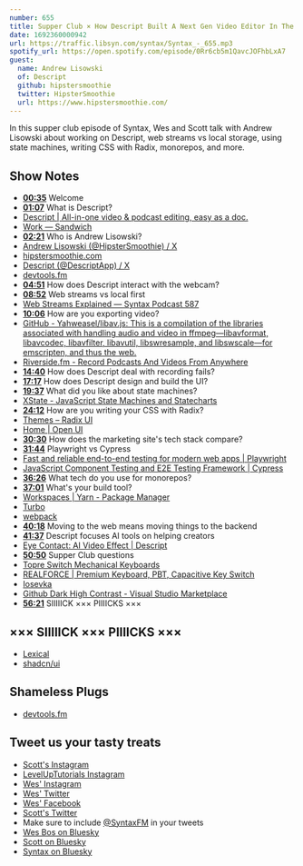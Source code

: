 ```yaml
---
number: 655
title: Supper Club × How Descript Built A Next Gen Video Editor In The Browser With Andrew Lisowski
date: 1692360000942
url: https://traffic.libsyn.com/syntax/Syntax_-_655.mp3
spotify_url: https://open.spotify.com/episode/0Rr6cb5m1QavcJOFhbLxA7
guest:
  name: Andrew Lisowski
  of: Descript
  github: hipstersmoothie
  twitter: HipsterSmoothie
  url: https://www.hipstersmoothie.com/
---
```


In this supper club episode of Syntax, Wes and Scott talk with Andrew Lisowski about working on Descript, web streams vs local storage, using state machines, writing CSS with Radix, monorepos, and more.

## Show Notes

- **[00:35](#t=00:35)** Welcome
- **[01:07](#t=01:07)** What is Descript?
- [Descript | All-in-one video & podcast editing, easy as a doc.](https://www.descript.com/)
- [Work — Sandwich](https://sandwich.co/work/descript-video/)
- **[02:21](#t=02:21)** Who is Andrew Lisowski?
- [Andrew Lisowski (@HipsterSmoothie) / X](https://twitter.com/hipstersmoothie?lang=en)
- [hipstersmoothie.com](https://www.hipstersmoothie.com/)
- [Descript (@DescriptApp) / X](https://twitter.com/DescriptApp)
- [devtools.fm](https://www.devtools.fm/)
- **[04:51](#t=04:51)** How does Descript interact with the webcam?
- **[08:52](#t=08:52)** Web streams vs local first
- [Web Streams Explained — Syntax Podcast 587](https://syntax.fm/show/587/web-streams-explained)
- **[10:06](#t=10:06)** How are you exporting video?
- [GitHub - Yahweasel/libav.js: This is a compilation of the libraries associated with handling audio and video in ffmpeg—libavformat, libavcodec, libavfilter, libavutil, libswresample, and libswscale—for emscripten, and thus the web.](https://github.com/Yahweasel/libav.js/)
- [Riverside.fm - Record Podcasts And Videos From Anywhere](https://riverside.fm/)
- **[14:40](#t=14:40)** How does Descript deal with recording fails?
- **[17:17](#t=17:17)** How does Descript design and build the UI?
- **[19:37](#t=19:37)** What did you like about state machines?
- [XState - JavaScript State Machines and Statecharts](https://xstate.js.org/)
- **[24:12](#t=24:12)** How are you writing your CSS with Radix?
- [Themes – Radix UI](https://www.radix-ui.com/)
- [Home | Open UI](https://open-ui.org/)
- **[30:30](#t=30:30)** How does the marketing site's tech stack compare?
- **[31:44](#t=31:44)** Playwright vs Cypress
- [Fast and reliable end-to-end testing for modern web apps | Playwright](https://playwright.dev/)
- [JavaScript Component Testing and E2E Testing Framework | Cypress](https://www.cypress.io/)
- **[36:26](#t=36:26)** What tech do you use for monorepos?
- **[37:01](#t=37:01)** What's your build tool?
- [Workspaces | Yarn - Package Manager](https://yarnpkg.com/features/workspaces)
- [Turbo](https://turbo.build/)
- [webpack](https://webpack.js.org/)
- **[40:18](#t=40:18)** Moving to the web means moving things to the backend
- **[41:37](#t=41:37)** Descript focuses AI tools on helping creators
- [Eye Contact: AI Video Effect | Descript](https://www.descript.com/eye-contact)
- **[50:50](#t=50:50)** Supper Club questions
- [Topre Switch Mechanical Keyboards](https://mechanicalkeyboards.com/shop/index.php?c=79&l=product_list)
- [REALFORCE | Premium Keyboard, PBT, Capacitive Key Switch](https://www.realforce.co.jp/en/)
- [Iosevka](https://typeof.net/Iosevka/)
- [Github Dark High Contrast - Visual Studio Marketplace](https://marketplace.visualstudio.com/items?itemName=hipstersmoothie-public.github-dark-high-contrast)
- **[56:21](#t=56:21)** SIIIIICK ××× PIIIICKS ×××

## ××× SIIIIICK ××× PIIIICKS ×××

- [Lexical](https://lexical.dev/)
- [shadcn/ui](https://ui.shadcn.com/)

## Shameless Plugs

- [devtools.fm](https://www.devtools.fm/)

## Tweet us your tasty treats

- [Scott's Instagram](https://www.instagram.com/stolinski/)
- [LevelUpTutorials Instagram](https://www.instagram.com/LevelUpTutorials/)
- [Wes' Instagram](https://www.instagram.com/wesbos/)
- [Wes' Twitter](https://twitter.com/wesbos)
- [Wes' Facebook](https://www.facebook.com/wesbos.developer)
- [Scott's Twitter](https://twitter.com/stolinski)
- Make sure to include [@SyntaxFM](https://twitter.com/SyntaxFM) in your tweets
- [Wes Bos on Bluesky](https://bsky.app/profile/wesbos.com)
- [Scott on Bluesky](https://bsky.app/profile/tolin.ski)
- [Syntax on Bluesky](https://bsky.app/profile/syntax.fm)
